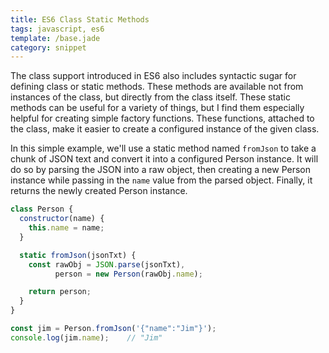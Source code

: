 ```yaml
---
title: ES6 Class Static Methods
tags: javascript, es6
template: /base.jade
category: snippet
---
```


The class support introduced in ES6 also includes syntactic sugar for defining class or static methods. These methods are available not from instances of the class, but directly from the class itself. These static methods can be useful for a variety of things, but I find them especially helpful for creating simple factory functions. These functions, attached to the class, make it easier to create a configured instance of the given class.

In this simple example, we'll use a static method named `fromJson` to take a chunk of JSON text and convert it into a configured Person instance. It will do so by parsing the JSON into a raw object, then creating a new Person instance while passing in the `name` value from the parsed object. Finally, it returns the newly created Person instance.

```javascript
class Person {
  constructor(name) {
    this.name = name;
  }

  static fromJson(jsonTxt) {
    const rawObj = JSON.parse(jsonTxt),
          person = new Person(rawObj.name);

    return person;
  }
}

const jim = Person.fromJson('{"name":"Jim"}');
console.log(jim.name);    // "Jim"
```
